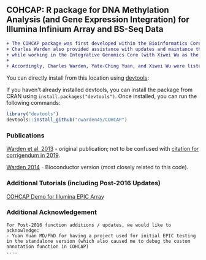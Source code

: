 ## COHCAP: R package for DNA Methylation Analysis (and Gene Expression Integration) for Illumina Infinium Array and BS-Seq Data

```diff
+ The COHCAP package was first developed within the Bioinformatics Core, under the direction of Yate-Ching Yuan.
+ Charles Warden also provided assistance with updates and maintance that include a Bioconductor version of the package
+ while working in the Integrative Genomics Core (with Xiwei Wu as the director) as well as when he was/is not working at City of Hope.
+
+ Accordingly, Charles Warden, Yate-Ching Yuan, and Xiwei Wu were listed as authors (when a Bioconductor version was available). 
```

You can directly install from this location using [devtools](https://github.com/hadley/devtools):

If you haven't already installed devtools, you can install the package from CRAN using `install.packages("devtools")`.  Once installed, you can run the following commands:

 ```R
 library("devtools")
 devtools::install_github("cwarden45/COHCAP")
 ```

### Publications

[Warden et al. 2013](https://academic.oup.com/nar/article/41/11/e117/2411160) - original publication; not to be confused with [citation for corrigendum in 2019](https://academic.oup.com/nar/article/47/15/8335/5538015).

[Warden 2014](https://www.researchsquare.com/article/nprot-2965/v1) - Bioconductor version (most closely related to this code).

### Additional Tutorials (including Post-2016 Updates)

[COHCAP Demo for Illumina EPIC Array](https://github.com/cwarden45/DNAmethylation_templates/tree/master/EPIC_COHCAP_Demo)

### Additional Acknowledgement

 ```
For Post-2016 function additions / updates, we would like to acknowledge:
 - Yuan Yuan MD/PhD for having a project used for initial EPIC testing in the standalone version (which also caused me to debug the custom annotation function in COHCAP)
....
```
